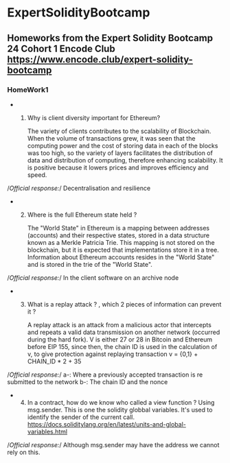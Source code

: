 # ExpertSolidityBootcamp

## Homeworks from the Expert Solidity Bootcamp 24 Cohort 1 Encode Club https://www.encode.club/expert-solidity-bootcamp

### HomeWork1

- 1. Why is client diversity important for Ethereum?

     The variety of clients contributes to the scalability of Blockchain. When the volume of transactions grew, it was seen that the computing power and the cost of storing data in each of the blocks was too high, so the variety of layers facilitates the distribution of data and distribution of computing, therefore enhancing scalability. It is positive because it lowers prices and improves efficiency and speed.

/_Official response:_/ Decentralisation and resilience

- 2. Where is the full Ethereum state held ?

     The "World State" in Ethereum is a mapping between addresses (accounts) and their respective states, stored in a data structure known as a Merkle Patricia Trie. This mapping is not stored on the blockchain, but it is expected that implementations store it in a tree. Information about Ethereum accounts resides in the "World State" and is stored in the trie of the "World State".

/_Official response:_/ In the client software on an archive node

- 3. What is a replay attack ? , which 2 pieces of information can prevent it ?

     A replay attack is an attack from a malicious actor that intercepts and repeats a valid data transmission on another network (occurred during the hard fork). V is either 27 or 28 in Bitcoin and Ethereum before EIP 155, since then, the chain ID is used in the calculation of v, to give protection against replaying transaction v = {0,1} + CHAIN_ID \* 2 + 35

/_Official response:_/ a-: Where a previously accepted transaction is re submitted to the network
b-: The chain ID and the nonce

- 4. In a contract, how do we know who called a view function ?
     Using msg.sender. This is one the solidity globbal variables. It's used to identify the sender of the current call.
     https://docs.soliditylang.org/en/latest/units-and-global-variables.html

/_Official response:_/ Although msg.sender may have the address we cannot rely on this.
